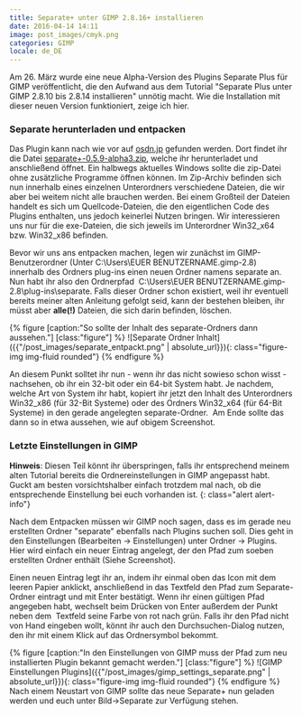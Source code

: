 ```yaml
---
title: Separate+ unter GIMP 2.8.16+ installieren
date: 2016-04-14 14:11
image: post_images/cmyk.png
categories: GIMP
locale: de_DE
---
```


Am 26\. März wurde eine neue Alpha-Version des Plugins Separate Plus für GIMP veröffentlicht, die den Aufwand aus dem Tutorial "Separate Plus unter GIMP 2.8.10 bis 2.8.14 installieren" unnötig macht. Wie die Installation mit dieser neuen Version funktioniert, zeige ich hier.
<!--more-->

### Separate herunterladen und entpacken

Das Plugin kann nach wie vor auf [osdn.jp](https://osdn.jp/projects/separate-plus/releases/p8879) gefunden werden. Dort findet ihr die Datei [separate+-0.5.9-alpha3.zip](https://osdn.jp/projects/separate-plus/downloads/51630/separate%2B-0.5.9-alpha3.zip/), welche ihr herunterladet und anschließend öffnet. Ein halbwegs aktuelles Windows sollte die zip-Datei ohne zusätzliche Programme öffnen können. Im Zip-Archiv befinden sich nun innerhalb eines einzelnen Unterordners verschiedene Dateien, die wir aber bei weitem nicht alle brauchen werden. Bei einem Großteil der Dateien handelt es sich um Quellcode-Dateien, die den eigentlichen Code des Plugins enthalten, uns jedoch keinerlei Nutzen bringen. Wir interessieren uns nur für die exe-Dateien, die sich jeweils im Unterordner Win32_x64 bzw. Win32_x86 befinden.

Bevor wir uns ans entpacken machen, legen wir zunächst im GIMP-Benutzerordner (Unter C:\Users\EUER BENUTZERNAME\.gimp-2.8\) innerhalb des Ordners plug-ins einen neuen Ordner namens separate an. Nun habt ihr also den Ordnerpfad  C:\Users\EUER BENUTZERNAME\.gimp-2.8\plug-ins\separate. Falls dieser Ordner schon existiert, weil ihr eventuell bereits meiner alten Anleitung gefolgt seid, kann der bestehen bleiben, ihr müsst aber **alle(!)** Dateien, die sich darin befinden, löschen.

{% figure [caption:"So sollte der Inhalt des separate-Ordners dann aussehen."] [class:"figure"] %}
![Separate Ordner Inhalt]({{"/post_images/separate_entpackt.png" | absolute_url}}){: class="figure-img img-fluid rounded"}
{% endfigure %}

An diesem Punkt solltet ihr nun - wenn ihr das nicht sowieso schon wisst - nachsehen, ob ihr ein 32-bit oder ein 64-bit System habt. Je nachdem, welche Art von System ihr habt, kopiert ihr jetzt den Inhalt des Unterordners Win32_x86 (für 32-Bit Systeme) oder des Ordners Win32_x64 (für 64-Bit Systeme) in den gerade angelegten separate-Ordner.  Am Ende sollte das dann so in etwa aussehen, wie auf obigem Screenshot.

### Letzte Einstellungen in GIMP


**Hinweis**: Diesen Teil könnt ihr überspringen, falls ihr entsprechend meinem alten Tutorial bereits die Ordnereinstellungen in GIMP angepasst habt. Guckt am besten vorsichtshalber einfach trotzdem mal nach, ob die entsprechende Einstellung bei euch vorhanden ist.
{: class="alert alert-info"}

Nach dem Entpacken müssen wir GIMP noch sagen, dass es im gerade neu erstellten Ordner "separate" ebenfalls nach Plugins suchen soll. Dies geht in den Einstellungen (Bearbeiten -&gt; Einstellungen) unter Ordner -&gt; Plugins. Hier wird einfach ein neuer Eintrag angelegt, der den Pfad zum soeben erstellten Ordner enthält (Siehe Screenshot).

Einen neuen Eintrag legt ihr an, indem ihr einmal oben das Icon mit dem leeren Papier anklickt, anschließend in das Textfeld den Pfad zum Separate-Ordner eintragt und mit Enter bestätigt. Wenn ihr einen gültigen Pfad angegeben habt, wechselt beim Drücken von Enter außerdem der Punkt neben dem  Textfeld seine Farbe von rot nach grün. Falls ihr den Pfad nicht von Hand eingeben wollt, könnt ihr auch den Durchsuchen-Dialog nutzen, den ihr mit einem Klick auf das Ordnersymbol bekommt.

{% figure [caption:"In den Einstellungen von GIMP muss der Pfad zum neu installierten Plugin bekannt gemacht werden."] [class:"figure"] %}
![GIMP Einstellungen Plugins]({{"/post_images/gimp_settings_separate.png" | absolute_url}}){: class="figure-img img-fluid rounded"}
{% endfigure %}
Nach einem Neustart von GIMP sollte das neue Separate+ nun geladen werden und euch unter Bild-&gt;Separate zur Verfügung stehen.